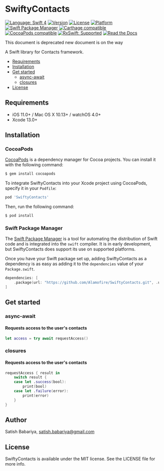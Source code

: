 # SwiftyContacts

[![Language: Swift 4](https://img.shields.io/badge/language-swift4-f48041.svg?style=flat-square)](https://developer.apple.com/swift)
[![Version](https://img.shields.io/cocoapods/v/SwiftyContacts.svg?style=flat-square)](http://cocoapods.org/pods/SwiftyContacts)
[![License](https://img.shields.io/cocoapods/l/SwiftyContacts.svg?style=flat-square)](http://cocoapods.org/pods/SwiftyContacts)
[![Platform](https://img.shields.io/badge/platforms-iOS%209.0+%20%7C%20macOS%2010.12+%20%7C%20watchOS%203.0+-333333.svg?style=flat-square)](http://cocoapods.org/pods/SwiftyContacts)
[![Swift Package Manager](https://img.shields.io/badge/Swift%20Package%20Manager-compatible-brightgreen.svg?style=flat-square)](https://github.com/apple/swift-package-manager)
[![Carthage compatible](https://img.shields.io/badge/Carthage-compatible-4BC51D.svg?style=flat-square)](https://github.com/Carthage/Carthage)
[![CocoaPods compatible](https://img.shields.io/cocoapods/v/SwiftyContacts.svg?style=flat-square)](https://cocoapods.org/pods/SwiftyContacts)
[![RxSwift: Supported](https://img.shields.io/badge/RxSwift-Supported-f48041.svg?style=flat-square)](https://github.com/ReactiveX/RxSwift)
[![Read the Docs](https://img.shields.io/readthedocs/pip.svg?style=flat-square)](https://swiftycontacts.firebaseapp.com/)


This document is deprecated new document is on the way


A Swift library for Contacts framework.

- [Requirements](#requirements)
- [Installation](#installation)
- [Get started](#get-started)
    - [async-await](#async-await)
    - [closures](#closures) 
- [License](#license)

## Requirements

- iOS 11.0+ / Mac OS X 10.13+ /  watchOS 4.0+
- Xcode 13.0+

## Installation

### CocoaPods

[CocoaPods](http://cocoapods.org) is a dependency manager for Cocoa projects. You can install it with the following command:

```bash
$ gem install cocoapods
```

To integrate SwiftyContacts into your Xcode project using CocoaPods, specify it in your `Podfile`:

```ruby
pod 'SwiftyContacts'
```

Then, run the following command:

```bash
$ pod install
```

### Swift Package Manager

The [Swift Package Manager](https://swift.org/package-manager/) is a tool for automating the distribution of Swift code and is integrated into the `swift` compiler. It is in early development, but SwiftyContacts does support its use on supported platforms.

Once you have your Swift package set up, adding SwiftyContacts as a dependency is as easy as adding it to the `dependencies` value of your `Package.swift`.

```swift
dependencies: [
    .package(url: "https://github.com/Alamofire/SwiftyContacts.git", .upToNextMajor(from: "4.0.0"))
]
```


## Get started


### async-await

#### Requests access to the user's contacts
```swift
let access = try await requestAccess()
```


### closures

#### Requests access to the user's contacts
```swift
requestAccess { result in
    switch result {
    case let .success(bool):
        print(bool)
    case let .failure(error):
        print(error)
    }
}
```


## Author

Satish Babariya, satish.babariya@gmail.com

## License

SwiftyContacts is available under the MIT license. See the LICENSE file for more info.
